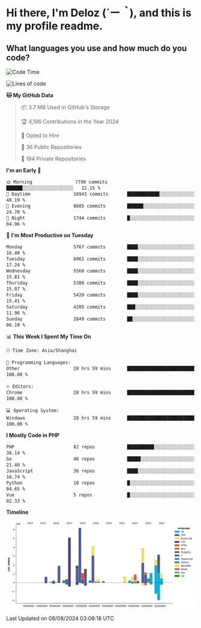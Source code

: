 # **Hi there, I'm Deloz (*´ー｀*), and this is my profile readme.**

## **What languages you use and how much do you code?**

<!--START_SECTION:waka-->
![Code Time](http://img.shields.io/badge/Code%20Time-4%2C529%20hrs%2014%20mins-blue)

![Lines of code](https://img.shields.io/badge/From%20Hello%20World%20I%27ve%20Written-40.5%20million%20lines%20of%20code-blue)

**🐱 My GitHub Data** 

> 📦 3.7 MB Used in GitHub's Storage 
 > 
> 🏆 4,196 Contributions in the Year 2024
 > 
> 💼 Opted to Hire
 > 
> 📜 36 Public Repositories 
 > 
> 🔑 194 Private Repositories 
 > 
**I'm an Early 🐤** 

```text
🌞 Morning                7790 commits        ██████░░░░░░░░░░░░░░░░░░░   22.15 % 
🌆 Daytime                16943 commits       ████████████░░░░░░░░░░░░░   48.19 % 
🌃 Evening                8685 commits        ██████░░░░░░░░░░░░░░░░░░░   24.70 % 
🌙 Night                  1744 commits        █░░░░░░░░░░░░░░░░░░░░░░░░   04.96 % 
```
📅 **I'm Most Productive on Tuesday** 

```text
Monday                   5767 commits        ████░░░░░░░░░░░░░░░░░░░░░   16.40 % 
Tuesday                  6061 commits        ████░░░░░░░░░░░░░░░░░░░░░   17.24 % 
Wednesday                5560 commits        ████░░░░░░░░░░░░░░░░░░░░░   15.81 % 
Thursday                 5300 commits        ████░░░░░░░░░░░░░░░░░░░░░   15.07 % 
Friday                   5420 commits        ████░░░░░░░░░░░░░░░░░░░░░   15.41 % 
Saturday                 4205 commits        ███░░░░░░░░░░░░░░░░░░░░░░   11.96 % 
Sunday                   2849 commits        ██░░░░░░░░░░░░░░░░░░░░░░░   08.10 % 
```


📊 **This Week I Spent My Time On** 

```text
🕑︎ Time Zone: Asia/Shanghai

💬 Programming Languages: 
Other                    28 hrs 59 mins      █████████████████████████   100.00 % 

🔥 Editors: 
Chrome                   28 hrs 59 mins      █████████████████████████   100.00 % 

💻 Operating System: 
Windows                  28 hrs 59 mins      █████████████████████████   100.00 % 
```

**I Mostly Code in PHP** 

```text
PHP                      82 repos            ██████████░░░░░░░░░░░░░░░   38.14 % 
Go                       46 repos            █████░░░░░░░░░░░░░░░░░░░░   21.40 % 
JavaScript               36 repos            ████░░░░░░░░░░░░░░░░░░░░░   16.74 % 
Python                   10 repos            █░░░░░░░░░░░░░░░░░░░░░░░░   04.65 % 
Vue                      5 repos             █░░░░░░░░░░░░░░░░░░░░░░░░   02.33 % 
```



**Timeline**

![Lines of Code chart](https://raw.githubusercontent.com/deloz/deloz/main/assets/bar_graph.png)


 Last Updated on 08/08/2024 03:08:18 UTC
<!--END_SECTION:waka-->
